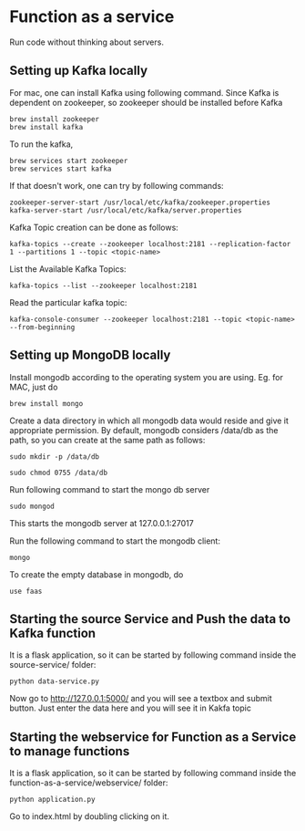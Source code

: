 # Function as a service
Run code without thinking about servers. 

## Setting up Kafka locally
For mac, one can install Kafka using following command. Since Kafka is dependent on zookeeper, so zookeeper should be installed before Kafka
```
brew install zookeeper
brew install kafka
```

To run the kafka,
```
brew services start zookeeper
brew services start kafka
```
If that doesn't work, one can try by following commands:
```
zookeeper-server-start /usr/local/etc/kafka/zookeeper.properties 
kafka-server-start /usr/local/etc/kafka/server.properties
```

Kafka Topic creation can be done as follows:
```
kafka-topics --create --zookeeper localhost:2181 --replication-factor 1 --partitions 1 --topic <topic-name>
```

List the Available Kafka Topics:
```
kafka-topics --list --zookeeper localhost:2181
```

Read the particular kafka topic:
```
kafka-console-consumer --zookeeper localhost:2181 --topic <topic-name> --from-beginning
```

## Setting up MongoDB locally

Install mongodb according to the operating system you are using. Eg. for MAC, just do
```
brew install mongo
```

Create a data directory in which all mongodb data would reside and give it appropriate permission. By default, mongodb considers /data/db as the path, so you can create at the same path as follows:
``` 
sudo mkdir -p /data/db
``` 
``` 
sudo chmod 0755 /data/db
``` 
Run following command to start the mongo db server
``` 
sudo mongod
``` 
This starts the mongodb server at 127.0.0.1:27017

Run the following command to start the mongodb client:
```
mongo
```
To create the empty database in mongodb, do
```
use faas
```

## Starting the source Service and Push the data to Kafka function

It is a flask application, so it can be started by following command inside the source-service/ folder:
```
python data-service.py
```

Now go to http://127.0.0.1:5000/ and you will see a textbox and submit button.
Just enter the data here and you will see it in Kakfa topic

## Starting the webservice for Function as a Service to manage functions
It is a flask application, so it can be started by following command inside the function-as-a-service/webservice/ folder:
```
python application.py
```
Go to index.html by doubling clicking on it. 

